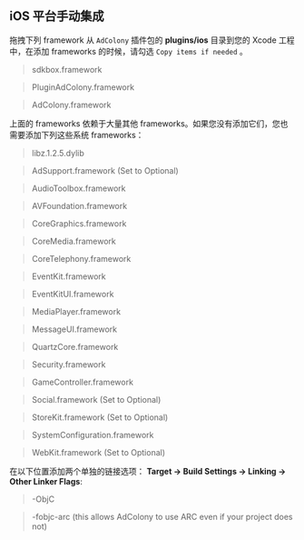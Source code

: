 ## iOS 平台手动集成
拖拽下列 framework 从 `AdColony` 插件包的 __plugins/ios__ 目录到您的 Xcode 工程中，在添加 frameworks 的时候，请勾选 `Copy items if needed` 。

> sdkbox.framework

> PluginAdColony.framework

> AdColony.framework

上面的 frameworks 依赖于大量其他 frameworks。如果您没有添加它们，您也需要添加下列这些系统 frameworks：

> libz.1.2.5.dylib

> AdSupport.framework (Set to Optional)

> AudioToolbox.framework

> AVFoundation.framework

> CoreGraphics.framework

> CoreMedia.framework

> CoreTelephony.framework

> EventKit.framework

> EventKitUI.framework

> MediaPlayer.framework

> MessageUI.framework

> QuartzCore.framework

> Security.framework

> GameController.framework

> Social.framework (Set to Optional)

> StoreKit.framework (Set to Optional)

> SystemConfiguration.framework

> WebKit.framework (Set to Optional)

在以下位置添加两个单独的链接选项：
__Target -> Build Settings -> Linking -> Other Linker Flags__:

> -ObjC

> -fobjc-arc (this allows AdColony to use ARC even if your project does not)
